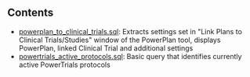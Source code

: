 
## Contents
* [powerplan_to_clinical_trials.sql](./powerplan_to_clinical_trials.sql): Extracts settings set in "Link Plans to Clinical Trials/Studies" window of the PowerPlan tool, displays PowerPlan, linked Clinical Trial and additional settings 
* [powertrials_active_protocols.sql](./powertrials_active_protocols.sql): Basic query that identifies currently active PowerTrials protocols 
